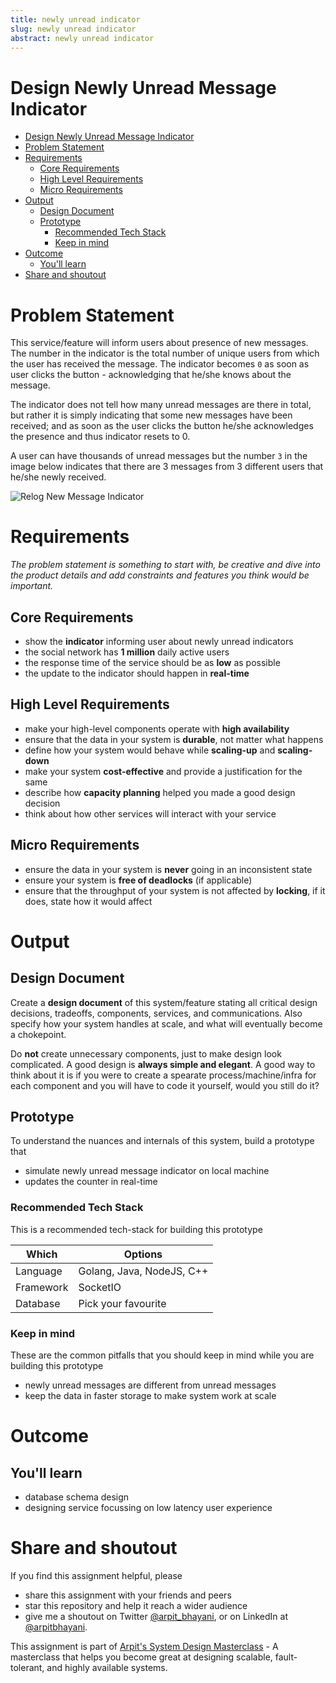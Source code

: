```yaml
---
title: newly unread indicator 
slug: newly unread indicator 
abstract: newly unread indicator 
---
```


 Design Newly Unread Message Indicator
===

<!--ts-->
* [Design Newly Unread Message Indicator](#design-newly-unread-message-indicator)
* [Problem Statement](#problem-statement)
* [Requirements](#requirements)
   * [Core Requirements](#core-requirements)
   * [High Level Requirements](#high-level-requirements)
   * [Micro Requirements](#micro-requirements)
* [Output](#output)
   * [Design Document](#design-document)
   * [Prototype](#prototype)
      * [Recommended Tech Stack](#recommended-tech-stack)
      * [Keep in mind](#keep-in-mind)
* [Outcome](#outcome)
   * [You'll learn](#youll-learn)
* [Share and shoutout](#share-and-shoutout)
<!--te-->

# Problem Statement

This service/feature will inform users about presence of new messages. The number in the indicator is the total number of unique users from which the user has received the message. The indicator becomes `0` as soon as user clicks the button - acknowledging that he/she knows about the message.

The indicator does not tell how many unread messages are there in total, but rather it is simply indicating that some new messages have been received; and as soon as the user clicks the button he/she acknowledges the presence and thus indicator resets to 0.

A user can have thousands of unread messages but the number `3` in the image below indicates that there are 3 messages from 3 different users that he/she newly received.

![Relog New Message Indicator](https://user-images.githubusercontent.com/4745789/139584929-5e00fd58-c731-4f91-aaa8-7383acd99ff4.png)

# Requirements

<!--rs-->
*The problem statement is something to start with, be creative and dive into the product details and add constraints and features you think would be important.*
<!--re-->

## Core Requirements

 - show the **indicator** informing user about newly unread indicators
 - the social network has **1 million** daily active users
 - the response time of the service should be as **low** as possible
 - the update to the indicator should happen in **real-time**

##  High Level Requirements
<!--hs-->
- make your high-level components operate with **high availability**
 - ensure that the data in your system is **durable**, not matter what happens
 - define how your system would behave while **scaling-up** and **scaling-down**
 - make your system **cost-effective** and provide a justification for the same
 - describe how **capacity planning** helped you made a good design decision 
 - think about how other services will interact with your service
<!--he-->

##  Micro Requirements
<!--ms-->
- ensure the data in your system is **never** going in an inconsistent state
 - ensure your system is **free of deadlocks** (if applicable)
 - ensure that the throughput of your system is not affected by **locking**, if it does, state how it would affect
<!--me-->

# Output

## Design Document
<!--ds-->
Create a **design document** of this system/feature stating all critical design decisions, tradeoffs, components, services, and communications. Also specify how your system handles at scale, and what will eventually become a chokepoint.

Do **not** create unnecessary components, just to make design look complicated. A good design is **always simple and elegant**. A good way to think about it is if you were to create a spearate process/machine/infra for each component and you will have to code it yourself, would you still do it?
<!--de-->

## Prototype

To understand the nuances and internals of this system, build a prototype that

- simulate newly unread message indicator on local machine
- updates the counter in real-time

###  Recommended Tech Stack

This is a recommended tech-stack for building this prototype

|Which|Options|
|-----|-----|
|Language|Golang, Java, NodeJS, C++|
|Framework|SocketIO|
|Database|Pick your favourite|

###  Keep in mind

These are the common pitfalls that you should keep in mind while you are building this prototype

- newly unread messages are different from unread messages
- keep the data in faster storage to make system work at scale

# Outcome

##  You'll learn

- database schema design
- designing service focussing on low latency user experience

<!--fs-->
#  Share and shoutout

If you find this assignment helpful, please
 - share this assignment with your friends and peers
 - star this repository and help it reach a wider audience
 - give me a shoutout on Twitter [@arpit_bhayani](https://twitter.com/@arpit_bhayani), or on LinkedIn at [@arpitbhayani](https://www.linkedin.com/in/arpitbhayani/).

This assignment is part of [Arpit's System Design Masterclass](https://arpitbhayani.me/masterclass) - A masterclass that helps you become great at designing scalable, fault-tolerant, and highly available systems.
<!--fe-->
